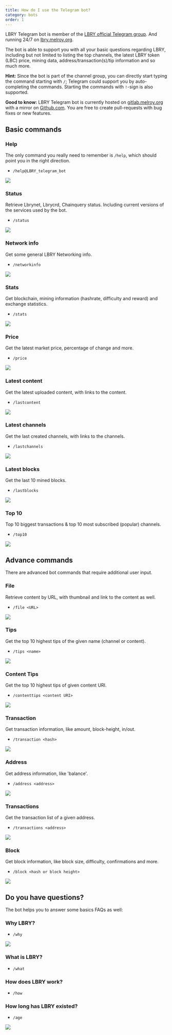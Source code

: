 ```yaml
---
title: How do I use the Telegram bot?
category: bots
order: 1
---
```


LBRY Telegram bot is member of the [LBRY official Telegram group](https://t.me/lbryofficial). And running 24/7 on [lbry.melroy.org](https://lbry.melroy.org).

The bot is able to support you with all your basic questions regarding LBRY, including but not limited to listing the top channels, the latest LBRY token (LBC) price, mining data, address/transaction(s)/tip information and so much more.

**Hint:** Since the bot is part of the channel group, you can directly start typing the command starting with `/`; Telegram could support you by auto-completing the commands. Starting the commands with `!`-sign is also supported.

**Good to know:** LBRY Telegram bot is currently hosted on [gitlab.melroy.org](https://gitlab.melroy.org/melroy/lbry-bot) with a mirror on [Github.com](https://github.com/danger89/LBRY-Bot). You are free to create pull-requests with bug fixes or new features.

## Basic commands

### Help

The only command you really need to remember is `/help`, which should point you in the right direction.

- `/help@LBRY_telegram_bot`

![](https://spee.ch/@Melroy:3/help.png)

### Status

Retrieve Lbrynet, Lbrycrd, Chainquery status. Including current versions of the services used by the bot.

- `/status`

![](https://spee.ch/@Melroy:3/status.png)

### Network info

Get some general LBRY Networking info.

- `/networkinfo`

![](https://spee.ch/@Melroy:3/networkinfo.png)

### Stats

Get blockchain, mining information (hashrate, difficulty and reward) and exchange statistics.

- `/stats`

![](https://spee.ch/@Melroy:3/stats.png)

### Price

Get the latest market price, percentage of change and more.

- `/price`

![](https://spee.ch/@Melroy:3/price2.png)

### Latest content

Get the latest uploaded content, with links to the content.

- `/lastcontent`

![](https://spee.ch/@Melroy:3/lastcontent.png)

### Latest channels

Get the last created channels, with links to the channels.

- `/lastchannels`

![](https://spee.ch/@Melroy:3/lastchannels.png)

### Latest blocks

Get the last 10 mined blocks.

- `/lastblocks`

![](https://spee.ch/@Melroy:3/lastblocks.png)

### Top 10

Top 10 biggest transactions & top 10 most subscribed (popular) channels.

- `/top10`

![](https://spee.ch/@Melroy:3/top10.png)

## Advance commands

There are advanced bot commands that require additional user input.

### File

Retrieve content by URL, with thumbnail and link to the content as well.

- `/file <URL>`

![](https://spee.ch/@Melroy:3/file2.png)

### Tips

Get the top 10 highest tips of the given name (channel or content).

- `/tips <name>`

![](https://spee.ch/@Melroy:3/tips.png)

### Content Tips

Get the top 10 highest tips of given content URI.

- `/contenttips <content URI>`

![](https://spee.ch/@Melroy:3/contenttips.png)

### Transaction

Get transaction information, like amount, block-height, in/out.

- `/transaction <hash>`

![](https://spee.ch/@Melroy:3/transaction.png)

### Address

Get address information, like 'balance'.

- `/address <address>`

![](https://spee.ch/@Melroy:3/address.png)

### Transactions

Get the transaction list of a given address.

- `/transactions <address>`

![](https://spee.ch/@Melroy:3/transactions.png)

### Block

Get block information, like block size, difficulty, confirmations and more.

- `/block <hash or block height>`

![](https://spee.ch/@Melroy:3/block.png)

## Do you have questions?

The bot helps you to answer some basics FAQs as well:

### Why LBRY?

- `/why`

![](https://spee.ch/@Melroy:3/why.png)

### What is LBRY?

- `/what`

### How does LBRY work?

- `/how`

### How long has LBRY existed?

- `/age`

![](https://spee.ch/@Melroy:3/age.png)
